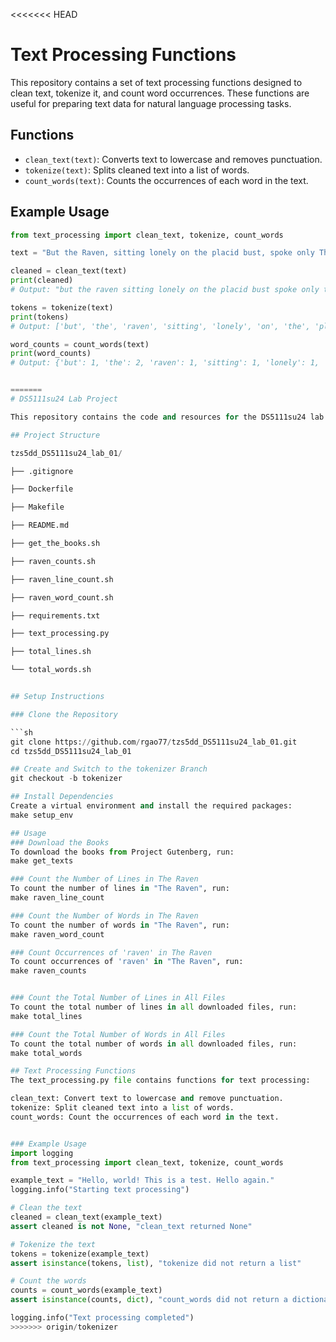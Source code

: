 <<<<<<< HEAD

# Text Processing Functions

This repository contains a set of text processing functions designed to clean text, tokenize it, and count word occurrences. These functions are useful for preparing text data for natural language processing tasks.

## Functions

- `clean_text(text)`: Converts text to lowercase and removes punctuation.
- `tokenize(text)`: Splits cleaned text into a list of words.
- `count_words(text)`: Counts the occurrences of each word in the text.

## Example Usage

```python
from text_processing import clean_text, tokenize, count_words

text = "But the Raven, sitting lonely on the placid bust, spoke only That one word, as if his soul in that one word he did outpour."

cleaned = clean_text(text)
print(cleaned)
# Output: "but the raven sitting lonely on the placid bust spoke only that one word as if his soul in that one word he did outpour"

tokens = tokenize(text)
print(tokens)
# Output: ['but', 'the', 'raven', 'sitting', 'lonely', 'on', 'the', 'placid', 'bust', 'spoke', 'only', 'that', 'one', 'word', 'as', 'if', 'his', 'soul', 'in', 'that', 'one', 'word', 'he', 'did', 'outpour']

word_counts = count_words(text)
print(word_counts)
# Output: {'but': 1, 'the': 2, 'raven': 1, 'sitting': 1, 'lonely': 1, 'on': 1, 'placid': 1, 'bust': 1, 'spoke': 1, 'only': 1, 'that': 2, 'one': 2, 'word': 2, 'as': 1, 'if': 1, 'his': 1, 'soul': 1, 'in': 1, 'he': 1, 'did': 1, 'outpour': 1}


=======
# DS5111su24 Lab Project

This repository contains the code and resources for the DS5111su24 lab project. The project involves downloading texts from Project Gutenberg, processing the texts, and performing various analyses.

## Project Structure

tzs5dd_DS5111su24_lab_01/

├── .gitignore

├── Dockerfile

├── Makefile

├── README.md

├── get_the_books.sh

├── raven_counts.sh

├── raven_line_count.sh

├── raven_word_count.sh

├── requirements.txt

├── text_processing.py

├── total_lines.sh

└── total_words.sh


## Setup Instructions

### Clone the Repository

```sh
git clone https://github.com/rgao77/tzs5dd_DS5111su24_lab_01.git
cd tzs5dd_DS5111su24_lab_01

## Create and Switch to the tokenizer Branch
git checkout -b tokenizer

## Install Dependencies
Create a virtual environment and install the required packages:
make setup_env

## Usage
### Download the Books
To download the books from Project Gutenberg, run:
make get_texts

### Count the Number of Lines in The Raven
To count the number of lines in "The Raven", run:
make raven_line_count

### Count the Number of Words in The Raven
To count the number of words in "The Raven", run:
make raven_word_count

### Count Occurrences of 'raven' in The Raven
To count occurrences of 'raven' in "The Raven", run:
make raven_counts


### Count the Total Number of Lines in All Files
To count the total number of lines in all downloaded files, run:
make total_lines

### Count the Total Number of Words in All Files
To count the total number of words in all downloaded files, run:
make total_words

## Text Processing Functions
The text_processing.py file contains functions for text processing:

clean_text: Convert text to lowercase and remove punctuation.
tokenize: Split cleaned text into a list of words.
count_words: Count the occurrences of each word in the text.


### Example Usage
import logging
from text_processing import clean_text, tokenize, count_words

example_text = "Hello, world! This is a test. Hello again."
logging.info("Starting text processing")

# Clean the text
cleaned = clean_text(example_text)
assert cleaned is not None, "clean_text returned None"

# Tokenize the text
tokens = tokenize(example_text)
assert isinstance(tokens, list), "tokenize did not return a list"

# Count the words
counts = count_words(example_text)
assert isinstance(counts, dict), "count_words did not return a dictionary"

logging.info("Text processing completed")
>>>>>>> origin/tokenizer
